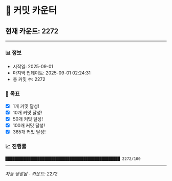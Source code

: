 # 🔢 커밋 카운터

## 현재 카운트: 2272

---

### 📊 정보
- 시작일: 2025-09-01
- 마지막 업데이트: 2025-09-01 02:24:31
- 총 커밋 수: 2272

### 🎯 목표
- [x] 1개 커밋 달성!
- [x] 10개 커밋 달성!
- [x] 50개 커밋 달성!
- [x] 100개 커밋 달성!
- [x] 365개 커밋 달성!

### 📈 진행률
```
██████████████████████████████████████████████████ 2272/100
```

---
*자동 생성됨 - 카운트: 2272*
